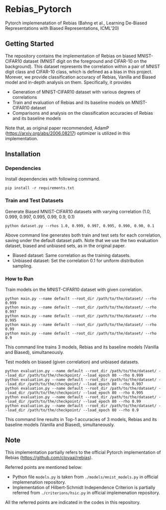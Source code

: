 # Rebias_Pytorch

Pytorch implemenatation of Rebias (Bahng et al., Learning De-Biased Representations with Biased Representations, ICML'20)

## Getting Started

The repository contains the implementation of Rebias on biased MNIST-CIFAR10 dataset (MNIST digit on the foreground and CIFAR-10 on the background).
This dataset represents the correlation within a pair of MNIST digit class and CIFAR-10 class, which is defined as a bias in this project.
Morever, we provide classification accuracy of Rebias, Vanilla and Biased model and in-depth analysis on them. 
Specifically, it provides 
* Generation of MNIST-CIFAR10 dataset with various degrees of correlations
* Train and evaluation of Rebias and its baseline models on MNIST-CIFAR10 dataset
* Comparisons and analysis on the classification accuracies of Rebias and its baseline models

Note that, as original paper recommended, AdamP (https://arxiv.org/abs/2006.08217) optimizer is utilized in this implementation.

## Installation

### Dependencies
Install dependencies with following command.
```
pip install -r requirements.txt
```

### Train and Test Datasets
Generate Biased MNIST-CIFAR10 datasets with varying correlation (1.0, 0.999, 0.997, 0.995, 0.99, 0.9, 0.1)
```
python dataset.py --rhos 1.0, 0.999, 0.997, 0.995, 0.990, 0.90, 0.1
```
Above command line generates both train and test sets for each correlation, saving under the default dataset path.
Note that we use the two evaluation dataset, biased and unbiased sets, as in the original paper.
* Biased dataset: Same correlation as the training datasets.
* Unbiased dataset: Set the correlation 0.1 for uniform distribution sampling.

### How to Run
Train models on the MNIST-CIFAR10 dataset with given correlation.
```
python main.py --name default --root_dir /path/to/the/dataset/ --rho 0.999
python main.py --name default --root_dir /path/to/the/dataset/ --rho 0.997
python main.py --name default --root_dir /path/to/the/dataset/ --rho 0.995
python main.py --name default --root_dir /path/to/the/dataset/ --rho 0.99
python main.py --name default --root_dir /path/to/the/dataset/ --rho 0.9
```
This command line trains 3 models, Rebias and its baseline models (Vanilla and Biased), simultaneously.

Test models on biased (given correlation) and unbiased datasets.
```
python evaluation.py --name default --root_dir /path/to/the/dataset/ --load_dir /path/to/the/checkpoint/ --load_epoch 80 --rho 0.999
python evaluation.py --name default --root_dir /path/to/the/dataset/ --load_dir /path/to/the/checkpoint/ --load_epoch 80 --rho 0.997
python evaluation.py --name default --root_dir /path/to/the/dataset/ --load_dir /path/to/the/checkpoint/ --load_epoch 80 --rho 0.995
python evaluation.py --name default --root_dir /path/to/the/dataset/ --load_dir /path/to/the/checkpoint/ --load_epoch 80 --rho 0.99
python evaluation.py --name default --root_dir /path/to/the/dataset/ --load_dir /path/to/the/checkpoint/ --load_epoch 80 --rho 0.9
```
This command line results in Top-1 accuracies of 3 models, Rebias and its baseline models (Vanilla and Biased), simultaneously.

## Note
This implementation partially refers to the official Pytorch implementation of Rebias (https://github.com/clovaai/rebias).

Referred points are mentioned below:

* Python file ```models.py``` is taken from ```./models/mnist_models.py``` in official implemenation repository.
* Implementation of Hilbert-Schmidt Independence Criterion is partially referred from ```./criterions/hsic.py``` in official implemenation repository.

All the referred points are indicated in the codes in this repository.
